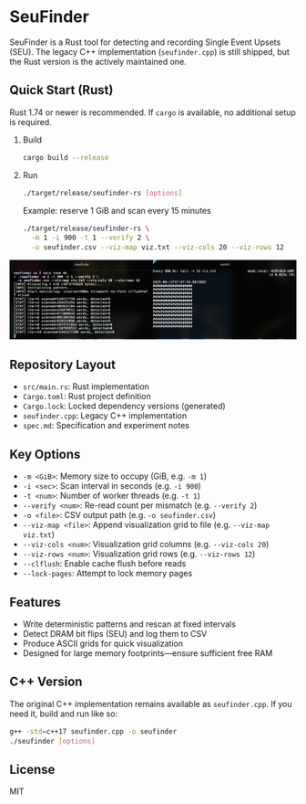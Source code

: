 # SeuFinder

SeuFinder is a Rust tool for detecting and recording Single Event Upsets (SEU). The legacy C++ implementation (`seufinder.cpp`) is still shipped, but the Rust version is the actively maintained one.

## Quick Start (Rust)

Rust 1.74 or newer is recommended. If `cargo` is available, no additional setup is required.

1. Build

   ```sh
   cargo build --release
   ```

2. Run

   ```sh
   ./target/release/seufinder-rs [options]
   ```

   Example: reserve 1 GiB and scan every 15 minutes

   ```sh
   ./target/release/seufinder-rs \
     -m 1 -i 900 -t 1 --verify 2 \
     -o seufinder.csv --viz-map viz.txt --viz-cols 20 --viz-rows 12
   ```

![Screenshot](ss.png)

## Repository Layout

- `src/main.rs`: Rust implementation
- `Cargo.toml`: Rust project definition
- `Cargo.lock`: Locked dependency versions (generated)
- `seufinder.cpp`: Legacy C++ implementation
- `spec.md`: Specification and experiment notes

## Key Options

- `-m <GiB>`: Memory size to occupy (GiB, e.g. `-m 1`)
- `-i <sec>`: Scan interval in seconds (e.g. `-i 900`)
- `-t <num>`: Number of worker threads (e.g. `-t 1`)
- `--verify <num>`: Re-read count per mismatch (e.g. `--verify 2`)
- `-o <file>`: CSV output path (e.g. `-o seufinder.csv`)
- `--viz-map <file>`: Append visualization grid to file (e.g. `--viz-map viz.txt`)
- `--viz-cols <num>`: Visualization grid columns (e.g. `--viz-cols 20`)
- `--viz-rows <num>`: Visualization grid rows (e.g. `--viz-rows 12`)
- `--clflush`: Enable cache flush before reads
- `--lock-pages`: Attempt to lock memory pages

## Features

- Write deterministic patterns and rescan at fixed intervals
- Detect DRAM bit flips (SEU) and log them to CSV
- Produce ASCII grids for quick visualization
- Designed for large memory footprints—ensure sufficient free RAM

## C++ Version

The original C++ implementation remains available as `seufinder.cpp`. If you need it, build and run like so:

```sh
g++ -std=c++17 seufinder.cpp -o seufinder
./seufinder [options]
```

## License

MIT
